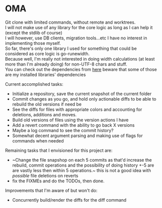 # OMA

Git clone with limited commands, without remote and worktrees.  
I will not make use of any library for the core logic as long as I can help it (except the stdlib of course)  
I will however, use DB clients, migration tools...etc I have no interest in implementing those myself.  
So far, there's only one library I used for something that could be considered as core logic is go-runewidth.  
Because well, I'm really not interested in doing width calculations (at least more than I'm already doing) for non-UTF-8 chars and stuff.  
You can check out the dependencies from [here](https://github.com/OmerBilgin21/git-clone-oma/network/dependencies) beware that some of those are my installed libraries' dependencies  

Current accomplished tasks:
 * Initialize a repository, save the current snapshot of the current folder
 * Commit changes as you go, and hold only actionable diffs to be able to rebuild the old versions if need be
 * See the diffs for files with appropriate colors and accounting for deletions, additions and moves.
 * Build old versions of files using the version actions I have
 * Add a revert command with the ability to go back X versions
 * Maybe a log command to see the commit history?
 * Somewhat decent argument parsing and making use of flags for commands when needed
  
  
Remaining tasks that I envisioned for this project are:
 * ~Change the file snapshop on each 5 commits as that'd increase the rebuild, commit operations
 and the possibility of doing history +-5 are are vastly less then within 5 operations.~ this is not a good idea with *possible* file deletions on reverts
 * fix the FIXMEs and do the TODOs, then done.

Improvements that I'm aware of but won't do:
 * Concurrently build/render the diffs for the diff command
